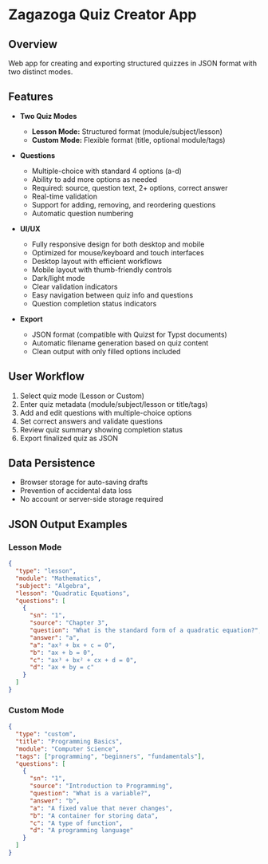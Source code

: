 # Zagazoga Quiz Creator App

## Overview
Web app for creating and exporting structured quizzes in JSON format with two distinct modes.

## Features
- **Two Quiz Modes**
  - **Lesson Mode:** Structured format (module/subject/lesson)
  - **Custom Mode:** Flexible format (title, optional module/tags)

- **Questions**
  - Multiple-choice with standard 4 options (a-d)
  - Ability to add more options as needed
  - Required: source, question text, 2+ options, correct answer
  - Real-time validation
  - Support for adding, removing, and reordering questions
  - Automatic question numbering

- **UI/UX**
  - Fully responsive design for both desktop and mobile
  - Optimized for mouse/keyboard and touch interfaces
  - Desktop layout with efficient workflows
  - Mobile layout with thumb-friendly controls
  - Dark/light mode
  - Clear validation indicators
  - Easy navigation between quiz info and questions
  - Question completion status indicators

- **Export**
  - JSON format (compatible with Quizst for Typst documents)
  - Automatic filename generation based on quiz content
  - Clean output with only filled options included

## User Workflow
1. Select quiz mode (Lesson or Custom)
2. Enter quiz metadata (module/subject/lesson or title/tags)
3. Add and edit questions with multiple-choice options
4. Set correct answers and validate questions
5. Review quiz summary showing completion status
6. Export finalized quiz as JSON

## Data Persistence
- Browser storage for auto-saving drafts
- Prevention of accidental data loss
- No account or server-side storage required

## JSON Output Examples

### Lesson Mode
```json
{
  "type": "lesson",
  "module": "Mathematics",
  "subject": "Algebra",
  "lesson": "Quadratic Equations",
  "questions": [
    {
      "sn": "1",
      "source": "Chapter 3",
      "question": "What is the standard form of a quadratic equation?",
      "answer": "a",
      "a": "ax² + bx + c = 0",
      "b": "ax + b = 0",
      "c": "ax³ + bx² + cx + d = 0",
      "d": "ax + by = c"
    }
  ]
}
```

### Custom Mode
```json
{
  "type": "custom",
  "title": "Programming Basics",
  "module": "Computer Science",
  "tags": ["programming", "beginners", "fundamentals"],
  "questions": [
    {
      "sn": "1",
      "source": "Introduction to Programming",
      "question": "What is a variable?",
      "answer": "b",
      "a": "A fixed value that never changes",
      "b": "A container for storing data",
      "c": "A type of function",
      "d": "A programming language"
    }
  ]
}
```
